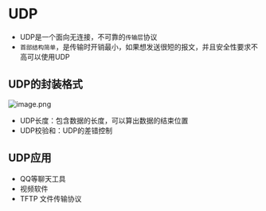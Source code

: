 # UDP

+ UDP是一个面向无连接，不可靠的`传输层`协议
+ `首部结构简单`，是传输时开销最小，如果想发送很短的报文，并且安全性要求不高可以使用UDP


## UDP的封装格式

![image.png](http://tva1.sinaimg.cn/large/006vSZ9Ugy1gxlrqum0evj30jv085gnq.jpg)


+ UDP长度：包含数据的长度，可以算出数据的结束位置
+ UDP校验和：UDP的差错控制

## UDP应用
+ QQ等聊天工具
+ 视频软件
+ TFTP 文件传输协议